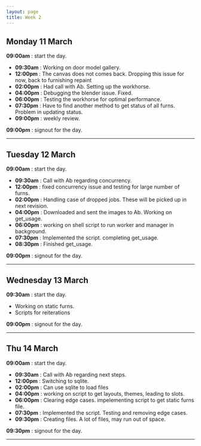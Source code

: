 ```yaml
---
layout: page
title: Week 2
---
```



## Monday 11 March

**09:00am** : start the day.

- **09:30am** : Working on door model gallery.
- **12:00pm** : The canvas does not comes back. Dropping this issue for now, back to furnishing repaint
- **02:00pm** : Had call with Ab. Setting up the workhorse.
- **04:00pm** : Debugging the blender issue. Fixed.
- **06:00pm** : Testing the workhorse for optimal performance.
- **07:30pm** : Have to find another method to get status of all furns. Problem in updating status.
- **09:00pm** : weekly review.

**09:00pm** : signout for the day.

---

## Tuesday 12 March

**09:00am** : start the day.

- **09:30am** : Call with Ab regarding concurrency.
- **12:00pm** : fixed concurrency issue and testing for large number of furns.
- **02:00pm** : Handling case of dropped jobs. These will be picked up in next revision.
- **04:00pm** : Downloaded and sent the images to Ab. Working on get_usage.
- **06:00pm** : working on shell script to run worker and manager in background.
- **07:30pm** : Implemented the script. completing get_usage.
- **08:30pm** : Finished get_usage.

**09:00pm** : signout for the day.

---

## Wednesday 13 March

**09:30am** : start the day.

- Working on static furns.
- Scripts for reiterations

**09:00pm** : signout for the day.

---

## Thu 14 March

**09:00am** : start the day.

- **09:30am** : Call with Ab regarding next steps.
- **12:00pm** : Switching to sqlite.
- **02:00pm** : Can use sqlite to load files
- **04:00pm** : working on script to get layouts, themes, leading to slots.
- **06:00pm** : Clearing edge cases. impelementing script to get static furns file.
- **07:30pm** : Implemented the script. Testing and removing edge cases.
- **09:30pm** : Creating files. A lot of files, may run out of space.

**09:30pm** : signout for the day.

---